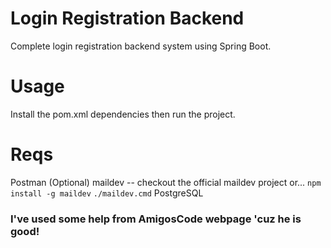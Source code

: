 # Login Registration Backend 

Complete login registration backend system using Spring Boot.
 # Usage
Install the pom.xml dependencies then run the project.

# Reqs
Postman (Optional)
maildev -- checkout the official maildev project or...
`npm install -g maildev` 
`./maildev.cmd`
PostgreSQL

### I've used some help from AmigosCode webpage 'cuz he is good!
